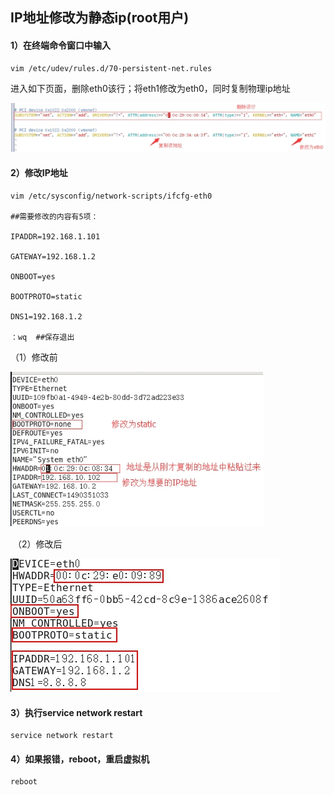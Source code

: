 ##  IP地址修改为静态ip(root用户)

#### 1）在终端命令窗口中输入

```shell
vim /etc/udev/rules.d/70-persistent-net.rules
```

进入如下页面，删除eth0该行；将eth1修改为eth0，同时复制物理ip地址

![](../../../img/wps972F.tmp.jpg)

#### 2）修改IP地址

```shell
vim /etc/sysconfig/network-scripts/ifcfg-eth0

##需要修改的内容有5项：

IPADDR=192.168.1.101

GATEWAY=192.168.1.2

ONBOOT=yes

BOOTPROTO=static

DNS1=192.168.1.2

：wq  ##保存退出
```

（1）修改前

![](../../../img/wps9740.tmp.jpg)

​	（2）修改后

![](../../../img/wps9741.tmp.jpg)



#### 3）执行service network restart

```shell
service network restart
```

#### 4）如果报错，**reboot**，重启虚拟机

```shell
reboot
```

